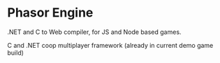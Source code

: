 # Phasor Engine
.NET and C to Web compiler, for JS and Node based games.

C and .NET coop multiplayer framework (already in current demo game build)